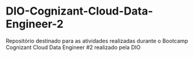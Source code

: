 # DIO-Cognizant-Cloud-Data-Engineer-2
Repositório destinado para as atividades realizadas durante o Bootcamp Cognizant Cloud Data Engineer #2 realizado pela DIO
